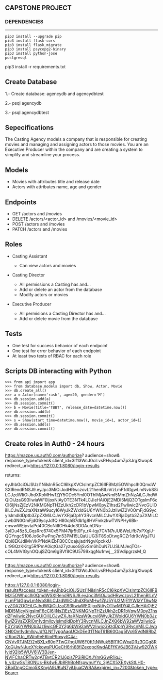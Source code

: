 ## CAPSTONE PROJECT

### DEPENDENCIES
---
```
pip3 install --upgrade pip
pio3 install flask-cors
pip3 install flask_migrate
pip3 install psycopg2-binary
pip3 install python-jose
postgresql 
```
pip3 install -r requirements.txt

## Create Database
1.- Create database: agencydb and agencydbtest

2.- psql agencydb

3.- psql agencydbtest

## Sepecifications

The Casting Agency models a company that is responsible for creating movies and managing and assigning actors to those movies. You are an Executive Producer within the company and are creating a system to simplify and streamline your process.

## Models
*   Movies with attributes title and release date
*   Actors with attributes name, age and gender

## Endpoints
*   GET /actors and /movies
*   DELETE /actors/<actor_id> and /movies/<movie_id>
*   POST /actors and /movies
*   PATCH /actors and /movies

## Roles
*   Casting Assistant
    *   Can view actors and movies

*   Casting Director
    *   All permissions a Casting has and...
    *   Add or delete an actor from the database
    *   Modify actors or movies

*   Executive Producer
    *   All permisions a Casting Director has and...
    *   Add or delete movie from the database

## Tests
*   One test for success behavior of each endpoint
*   One test for error behavior of each endpoint
*   At least two tests of RBAC for each role


## Scripts DB interacting with Python
```
>>> from api import app
>>> from database.models import db, Show, Actor, Movie
>>> db.create_all()
>>> a = Actor(name='rash', age=20, gender='M')
>>> db.session.add(a)
>>> db.session.commit()
>>> b = Movie(title='TBBT', release_date=datetime.now())
>>> db.session.add(b)
>>> db.session.commit()
>>> s = Show(start_time=datetime.now(), movie_id=1, actor_id=1)
>>> db.session.add(s)
>>> db.session.commit()
```

## Create roles in Auth0 - 24 hours
https://mazpe.us.auth0.com/authorize?
  audience=show&
  response_type=token&
  client_id=3lf13WcJ0ciLvsRHvp4umZp3JrgXlwap&
  redirect_uri=https://127.0.0.1:8080/login-results

returns:

eyJhbGciOiJSUzI1NiIsInR5cCI6IkpXVCIsImtpZCI6IlFBMzl5OWhpclh0QmdWSXlRendRNSJ9.eyJpc3MiOiJodHRwczovL21henBlLnVzLmF1dGgwLmNvbS8iLCJzdWIiOiJhdXRoMHw1ZjY5ODc5YmI0OThlMjAwNmI5MmZhNzAiLCJhdWQiOiJzaG93IiwiaWF0IjoxNjAyOTE3NTk4LCJleHAiOjE2MDI5MjQ3OTgsImF6cCI6IjNsZjEzV2NKMGNpTHZzUkh2cDR1bVpwM0pyZ1hsd2FwIiwic2NvcGUiOiIiLCJwZXJtaXNzaW9ucyI6WyJkZWxldGU6YWN0b3JzIiwiZ2V0OmFjdG9ycyIsImdldDptb3ZpZXMiLCJwYXRjaDphY3RvcnMiLCJwYXRjaDptb3ZpZXMiLCJwb3N0OmFjdG9ycyJdfQ.H80qhB7db1g8HVFmkzkwTVNPHy6Bk-enwwWEiyvtaPd40CBoNiIIGHk4do3DOAuhDNo-3yIDu45z5_GqsRrc6740x5PM47ijr5t0Fy_rX-lqy7CVN7rJU8WeLifb7xPXglJ-QGYngcS106Jo6oPwPng7m53PM15LQaUUG3iT8SoDtwgRCZr1dr9cWgJTUQbi8EKJdiMvVkPfNdAiEbFB0CCqajujadrNgvKpckkU-Lr9GQzKKitg5RfPmA0iqtGa27yzusoGjSvSm6hDuN7LUSLMJeqTOs-cOL4MVIGynOQujSZQm6gBVf8C9U5799xqgNu1mvj__2SVdipgrzsM_Q

-----------------------------------------------------------------------

https://mazpe.us.auth0.com/authorize?
  audience=show&
  response_type=token&
  client_id=3lf13WcJ0ciLvsRHvp4umZp3JrgXlwap&
  redirect_uri=https://127.0.0.1:8080/login-results

https://127.0.0.1:8080/login-results#access_token=eyJhbGciOiJSUzI1NiIsInR5cCI6IkpXVCIsImtpZCI6IlFBMzl5OWhpclh0QmdWSXlRendRNSJ9.eyJpc3MiOiJodHRwczovL21henBlLnVzLmF1dGgwLmNvbS8iLCJzdWIiOiJhdXRoMHw1ZjU5YjU2MjE1YWIzYTAwNzcyZDA2OGEiLCJhdWQiOiJzaG93IiwiaWF0IjoxNjAyOTIwMDY4LCJleHAiOjE2MDI5MjcyNjgsImF6cCI6IjNsZjEzV2NKMGNpTHZzUkh2cDR1bVpwM0pyZ1hsd2FwIiwic2NvcGUiOiIiLCJwZXJtaXNzaW9ucyI6WyJkZWxldGU6YWN0b3JzIiwiZGVsZXRlOm1vdmllcyIsImdldDphY3RvcnMiLCJnZXQ6bW92aWVzIiwicGF0Y2g6YWN0b3JzIiwicGF0Y2g6bW92aWVzIiwicG9zdDphY3RvcnMiLCJwb3N0Om1vdmllcyJdfQ.NfTypgAaqUCkDEe31TNpT61B60Oag5IVc65VdN8RbZstRon2Uc_AWm9eE6ImP9owytC4a-CNVvRTJMZt2nBXLx60qPTwG7ngUW6F0ft1tNWuk5BR1fOWxaDRz3GGg8RXoGjJwNJucXYckowsPUCeCH6rh68fiZexopcKwdAEFfKV6JB63VJw92OWKIvjd92ib5WUV6iW3BJen-NVlFChaCRTw2qATBytCR21J6pis7P3iRIOXJYmGGwR1iqJ-k_v4zwSsT8ONUs-Bk4wEJb8RhBpNfspwnuYYc_3jACX5XEXykStLH0-3BojDnpOCmq5XXnyjA9UKuN7yiUjuaCWBA&expires_in=7200&token_type=Bearer





